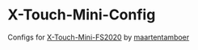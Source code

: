 # X-Touch-Mini-Config
Configs for  [X-Touch-Mini-FS2020](https://github.com/maartentamboer/X-Touch-Mini-FS2020) by [maartentamboer](https://github.com/maartentamboer)
